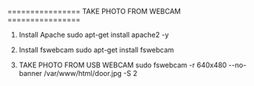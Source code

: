 
================ TAKE PHOTO FROM WEBCAM ================

1. Install Apache
sudo apt-get install apache2 -y

2. Install fswebcam
sudo apt-get install fswebcam

3. TAKE PHOTO FROM USB WEBCAM
sudo fswebcam -r 640x480 --no-banner /var/www/html/door.jpg -S 2